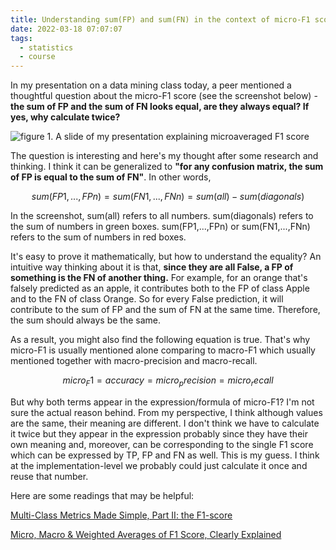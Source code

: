 ```yaml
---
title: Understanding sum(FP) and sum(FN) in the context of micro-F1 score
date: 2022-03-18 07:07:07
tags:
  - statistics
  - course
---
```


In my presentation on a data mining class today, a peer mentioned a thoughtful question about the micro-F1 score (see the screenshot below) - **the sum of FP and the sum of FN looks equal, are they always equal? If yes, why calculate twice?**

![figure 1. A slide of my presentation explaining microaveraged F1 score](slide.png)

The question is interesting and here's my thought after some research and thinking. I think it can be generalized to **"for any confusion matrix, the sum of FP is equal to the sum of FN"**. In other words,

$$sum(FP1,...,FPn) = sum(FN1,...,FNn) = sum(all) - sum(diagonals)$$

In the screenshot, sum(all) refers to all numbers. sum(diagonals) refers to the sum of numbers in green boxes. sum(FP1,...,FPn) or sum(FN1,...,FNn) refers to the sum of numbers in red boxes.

It's easy to prove it mathematically, but how to understand the equality? An intuitive way thinking about it is that, **since they are all False, a FP of something is the FN of another thing.** For example, for an orange that's falsely predicted as an apple, it contributes both to the FP of class Apple and to the FN of class Orange. So for every False prediction, it will contribute to the sum of FP and the sum of FN at the same time. Therefore, the sum should always be the same.

As a result, you might also find the following equation is true. That's why micro-F1 is usually mentioned alone comparing to macro-F1 which usually mentioned together with macro-precision and macro-recall.

$$micro_F1 = accuracy = micro_precision = micro_recall$$

But why both terms appear in the expression/formula of micro-F1? I'm not sure the actual reason behind. From my perspective, I think although values are the same, their meaning are different. I don't think we have to calculate it twice but they appear in the expression probably since they have their own meaning and, moreover, can be corresponding to the single F1 score which can be expressed by TP, FP and FN as well. This is my guess. I think at the implementation-level we probably could just calculate it once and reuse that number.

Here are some readings that may be helpful:

[Multi-Class Metrics Made Simple, Part II: the F1-score](https://towardsdatascience.com/multi-class-metrics-made-simple-part-ii-the-f1-score-ebe8b2c2ca1)

[Micro, Macro & Weighted Averages of F1 Score, Clearly Explained](https://towardsdatascience.com/micro-macro-weighted-averages-of-f1-score-clearly-explained-b603420b292f)
